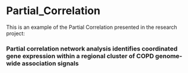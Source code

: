 # Partial_Correlation

This is an example of the Partial Correlation presented in the research project:

### Partial correlation network analysis identifies coordinated gene expression within a regional cluster of COPD genome-wide association signals
